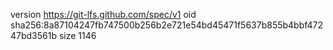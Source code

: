 version https://git-lfs.github.com/spec/v1
oid sha256:8a87104247fb747500b256b2e721e54bd45471f5637b855b4bbf47247bd3561b
size 1146
